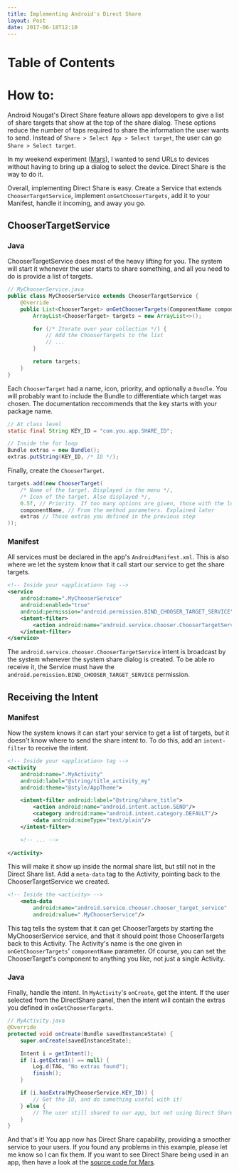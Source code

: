 ```yaml
---
title: Implementing Android's Direct Share
layout: Post
date: 2017-06-18T12:10
---
```


# Table of Contents

# How to:

Android Nougat's Direct Share feature allows app developers to give a list of share targets that show at the top of the share dialog. These options reduce the number of taps required to share the information the user wants to send. Instead of `Share > Select App > Select target`, the user can go `Share > Select target`.

In my weekend experiment ([Mars](/projects/mars/)), I wanted to send URLs to devices without having to bring up a dialog to select the device. Direct Share is the way to do it.

Overall, implementing Direct Share is easy. Create a Service that extends `ChooserTargetService`, implement `onGetChooserTargets`, add it to your Manifest, handle it incoming, and away you go.

## ChooserTargetService

### Java

ChooserTargetService does most of the heavy lifting for you. The system will start it whenever the user starts to share something, and all you need to do is provide a list of targets.

```java
// MyChooserService.java
public class MyChooserService extends ChooserTargetService {
    @Override
    public List<ChooserTarget> onGetChooserTargets(ComponentName componentName, IntentFilter intentFilter) {
        ArrayList<ChooserTarget> targets = new ArrayList<>();

        for (/* Iterate over your collection */) {
            // Add the ChooserTargets to the list
            // ...
        }

        return targets;
    }
}
```

Each `ChooserTarget` had a name, icon, priority, and optionally a `Bundle`. You will probably want to include the Bundle to differentiate which target was chosen. The documentation reccommends that the key starts with your package name.


```java
// At class level
static final String KEY_ID = "com.you.app.SHARE_ID";

// Inside the for loop
Bundle extras = new Bundle();
extras.putString(KEY_ID, /* ID */);
```

Finally, create the `ChooserTarget`.

```java
targets.add(new ChooserTarget(
    /* Name of the target. Displayed in the menu */,
    /* Icon of the target. Also displayed */,
    0.5f, // Priority. If too many options are given, those with the lowest priority are removed first.
    componentName, // From the method parameters. Explained later
    extras // Those extras you defined in the previous step
));
```

### Manifest

All services must be declared in the app's `AndroidManifest.xml`. This is also where we let the system know that it call start our service to get the share targets.

```xml
<!-- Inside your <application> tag -->
<service
    android:name=".MyChooserService"
    android:enabled="true" 
    android:permission="android.permission.BIND_CHOOSER_TARGET_SERVICE">
    <intent-filter>
        <action android:name="android.service.chooser.ChooserTargetService"/>
    </intent-filter>
</service>
```

The `android.service.chooser.ChooserTargetService` intent is broadcast by the system whenever the system share dialog is created. To be able ro receive it, the Service must have the `android.permission.BIND_CHOOSER_TARGET_SERVICE` permission. 

## Receiving the Intent

### Manifest

Now the system knows it can start your service to get a list of targets, but it doesn't know where to send the share intent to. To do this, add an `intent-filter` to receive the intent. 

```xml
<!-- Inside your <application> tag -->
<activity
    android:name=".MyActivity"
    android:label="@string/title_activity_my"
    android:theme="@style/AppTheme">

    <intent-filter android:label="@string/share_title">
        <action android:name="android.intent.action.SEND"/>
        <category android:name="android.intent.category.DEFAULT"/>
        <data android:mimeType="text/plain"/>
    </intent-filter>

    <!-- ... -->
    
</activity>
```

This will make it show up inside the normal share list, but still not in the Direct Share list. Add a `meta-data` tag to the Activity, pointing back to the ChooserTargetService we created.

```xml
<!-- Inside the <activity> -->
    <meta-data
        android:name="android.service.chooser.chooser_target_service"
        android:value=".MyChooserService"/>
```

This tag tells the system that it can get ChooserTargets by starting the MyChooserService service, and that it should point those ChooserTargets back to this Activity. The Activity's name is the one given in `onGetChooserTargets`' `componentName` parameter. Of course, you can set the ChooserTarget's component to anything you like, not just a single Activity.

### Java

Finally, handle the intent. In `MyActivity`'s `onCreate`, get the intent. If the user selected from the DirectShare panel, then the intent will contain the extras you defined in `onGetChooserTargets`.

```java
// MyActivity.java
@Override
protected void onCreate(Bundle savedInstanceState) {
    super.onCreate(savedInstanceState);

    Intent i = getIntent();
    if (i.getExtras() == null) {
        Log.d(TAG, "No extras found");
        finish();
    }

    if (i.hasExtra(MyChooserService.KEY_ID)) {
        // Get the ID, and do something useful with it!
    } else {
        // The user still shared to our app, but not using Direct Share
    }
}
```

And that's it! You app now has Direct Share capability, providing a smoother service to your users. If you found any problems in this example, please let me know so I can fix them. If you want to see Direct Share being used in an app, then have a look at the [source code for Mars](https://github.com/s-thom/MarsAndroid).
